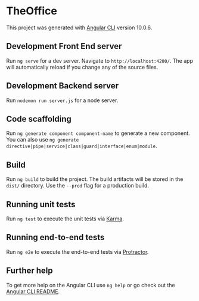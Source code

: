 # TheOffice

This project was generated with [Angular CLI](https://github.com/angular/angular-cli) version 10.0.6.

## Development Front End server

Run `ng serve` for a dev server. Navigate to `http://localhost:4200/`. The app will automatically reload if you change any of the source files.

## Development Backend server

Run `nodemon run server.js` for a node server.

## Code scaffolding

Run `ng generate component component-name` to generate a new component. You can also use `ng generate directive|pipe|service|class|guard|interface|enum|module`.

## Build

Run `ng build` to build the project. The build artifacts will be stored in the `dist/` directory. Use the `--prod` flag for a production build.

## Running unit tests

Run `ng test` to execute the unit tests via [Karma](https://karma-runner.github.io).

## Running end-to-end tests

Run `ng e2e` to execute the end-to-end tests via [Protractor](http://www.protractortest.org/).

## Further help

To get more help on the Angular CLI use `ng help` or go check out the [Angular CLI README](https://github.com/angular/angular-cli/blob/master/README.md).
